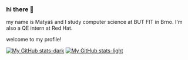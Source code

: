 ### hi there :wave:

my name is Matyáš and I study computer science at BUT FIT in Brno.
I'm also a QE intern at Red Hat.

welcome to my profile!

[![My GitHub stats-dark](https://github-readme-stats.vercel.app/api?username=mstrlc&count_private=true&show_icons=true&theme=dark&include_all_commits=true&disable_animations=true&hide_border=true#gh-dark-mode-only)](#gh-dark-mode-only)
[![My GitHub stats-light](https://github-readme-stats.vercel.app/api?username=mstrlc&count_private=true&show_icons=true&theme=default&include_all_commits=true&disable_animations=true&hide_border=true#gh-light-mode-only)](#gh-light-mode-only)
